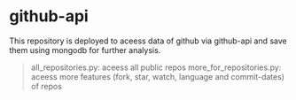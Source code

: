 # github-api
This repository is deployed to aceess data of github via github-api and save them using mongodb for further analysis.
>all_repositories.py: aceess all public repos
>more_for_repositories.py: aceess more features (fork, star, watch, language and commit-dates) of repos
